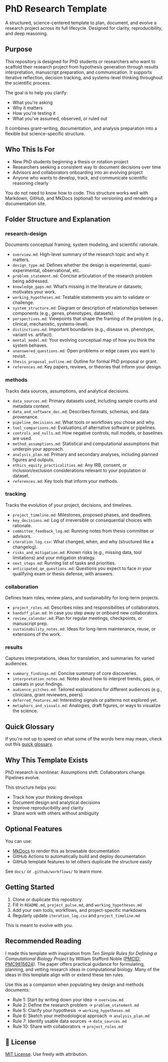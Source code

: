 # PhD Research Template

A structured, science-centered template to plan, document, and evolve a research project across its full lifecycle.
Designed for clarity, reproducibility, and deep reasoning.

## Purpose

This repository is designed for PhD students or researchers who want to scaffold their research project from hypothesis
generation through results interpretation, manuscript preparation, and communication. It supports iterative
reflection, decision tracking, and systems-level thinking throughout the scientific process.

The goal is to help you clarify:

- What you're asking  
- Why it matters  
- How you're testing it  
- What you've assumed, observed, or ruled out  

It combines grant-writing, documentation, and analysis preparation into a flexible but science-specific structure.

## Who This Is For

- New PhD students beginning a thesis or rotation project  
- Researchers seeking a consistent way to document decisions over time  
- Advisors and collaborators onboarding into an evolving project  
- Anyone who wants to develop, track, and communicate scientific reasoning clearly  

You do not need to know how to code. This structure works well with Markdown, GitHub, and MkDocs (optional)
for versioning and rendering a documentation site.

## Folder Structure and Explanation

### research-design

Documents conceptual framing, system modeling, and scientific rationale.

- `overview.md`: High-level summary of the research topic and why it matters.  
- `design_type.md`: Defines whether the design is experimental, quasi-experimental, observational, etc.  
- `problem_statement.md`: Concise articulation of the research problem being addressed.  
- `knowledge_gaps.md`: What’s missing in the literature or datasets; motivates your work.  
- `working_hypotheses.md`: Testable statements you aim to validate or challenge.  
- `system_structure.md`: Diagram or description of relationships between components (e.g., genes, phenotypes, datasets).  
- `perspectives.md`: Viewpoints that shape the framing of the problem (e.g., clinical, mechanistic, systems-level).  
- `distinctions.md`: Important boundaries (e.g., disease vs. phenotype, variant vs. artifact).  
- `mental_model.md`: Your evolving conceptual map of how you think the system behaves.  
- `unanswered_questions.md`: Open problems or edge cases you want to revisit.  
- `thesis_proposal_outline.md`: Outline for formal PhD proposal or grant.
- `references.md`: Key papers, reviews, or theories that inform your design.

### methods

Tracks data sources, assumptions, and analytical decisions.

- `data_sources.md`: Primary datasets used, including sample counts and metadata context.  
- `data_and_software_doc.md`: Describes formats, schemas, and data provenance.  
- `pipeline_decisions.md`: What tools or workflows you chose and why.  
- `tool_comparisons.md`: Evaluations of alternative software or pipelines.  
- `controls_and_nulls.md`: How negative controls, null models, or baselines are used.  
- `method_assumptions.md`: Statistical and computational assumptions that underpin your approach.  
- `analysis_plan.md`: Primary and secondary analyses, including planned figures and outputs.  
- `ethics_equity_practicalities.md`: Any IRB, consent, or inclusion/exclusion considerations relevant to your population or dataset.
- `references.md`: Key tools that inform your methods.

### tracking  

Tracks the evolution of your project, decisions, and timelines.

- `project_timeline.md`: Milestones, proposed phases, and deadlines.  
- `key_decisions.md`: Log of irreversible or consequential choices with rationale.  
- `committee_feedback_log.md`: Running notes from thesis committee or advisors.  
- `iteration_log.csv`: What changed, when, and why (structured like a changelog).  
- `risks_and_mitigation.md`: Known risks (e.g., missing data, tool limitations) and your mitigation strategy.  
- `next_steps.md`: Running list of tasks and priorities.
- `anticipated_qe_questions.md`: Questions you expect to face in your qualifying exam or thesis defense, with answers.

### collaboration

Defines team roles, review plans, and sustainability for long-term projects.

- `project_roles.md`: Describes roles and responsibilities of collaborators.  
- `handoff_plan.md`: In case you step away or onboard new collaborators.  
- `review_calendar.md`: Plan for regular meetings, checkpoints, or manuscript prep.  
- `sustainability_notes.md`: Ideas for long-term maintenance, reuse, or extensions of the work.

### results  

Captures interpretations, ideas for translation, and summaries for varied audiences.

- `summary_findings.md`: Concise summary of core discoveries.  
- `interpretation_notes.md`: Notes about how to interpret trends, gaps, or caveats in your findings.  
- `audience_pitches.md`: Tailored explanations for different audiences (e.g., clinicians, grant reviewers, peers).  
- `deferred_features.md`: Interesting signals or patterns not explored yet.  
- `metaphors_and_visuals.md`: Analogies, draft figures, or ways to visualize the science.

## Quick Glossary

If you're not up to speed on what some of the words here may mean, check out this [quick glossary](glossary.md).

## Why This Template Exists

PhD research is nonlinear. Assumptions shift. Collaborators change. Pipelines evolve.

This structure helps you:

- Track how your thinking develops  
- Document design and analytical decisions  
- Improve reproducibility and clarity  
- Share work with others without ambiguity

## Optional Features

You can use:

- [MkDocs](https://www.mkdocs.org/) to render this as browsable documentation  
- GitHub Actions to automatically build and deploy documentation  
- GitHub template features to let others duplicate the structure easily  

See `docs/` or `.github/workflows/` to learn more.

## Getting Started

1. Clone or duplicate this repository  
2. Fill in `README.md`, `project_pulse.md`, and `working_hypotheses.md`  
3. Add your own tools, workflows, and project-specific markdowns  
4. Regularly update `iteration_log.csv` and `project_timeline.md`  

This is meant to evolve with you.

## Recommended Reading

I made this template with inspiration from *Ten Simple Rules for Defining a Computational Biology Project* by William
Stafford Noble ([PMCID: PMC9815624](https://www.ncbi.nlm.nih.gov/pmc/articles/PMC9815624/)). The paper offers
practical guidance for formulating, planning, and vetting research ideas in computational biology.
Many of the ideas in this template align with or extend these ten rules.

Use this as a companion when populating key design and methods documents:

- Rule 1: Start by writing down your idea → `overview.md`
- Rule 2: Define the research problem → `problem_statement.md`
- Rule 5: Clarify your hypothesis → `working_hypotheses.md`
- Rule 6: Sketch your methodological approach → `analysis_plan.md`
- Rule 7: Identify usable data sources → `data_sources.md`
- Rule 10: Share with collaborators → `project_roles.md`

## 🧾 License

[MIT License](LICENSE). Use freely with attribution.
